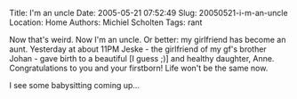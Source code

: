 Title: I'm an uncle
Date: 2005-05-21 07:52:49
Slug: 20050521-i-m-an-uncle
Location: Home
Authors: Michiel Scholten
Tags: rant

<p>Now that's weird. Now I'm an uncle. Or better: my girlfriend has become an aunt. Yesterday at about 11PM Jeske - the girlfriend of my gf's brother Johan - gave birth to a beautiful [I guess ;)] and healthy daughter, Anne. Congratulations to you and your firstborn! Life won't be the same now.</p>
<p>I see some babysitting coming up...</p>